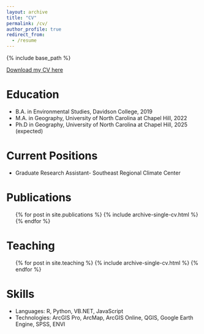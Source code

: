 ```yaml
---
layout: archive
title: "CV"
permalink: /cv/
author_profile: true
redirect_from:
  - /resume
---
```


{% include base_path %}

[Download my CV here](http://jucardwell.github.io/files/Cardwell_CV_042024.pdf)

Education
======
* B.A. in Environmental Studies, Davidson College, 2019
* M.A. in Geography, University of North Carolina at Chapel Hill, 2022
* Ph.D in Geography, University of North Carolina at Chapel Hill, 2025 (expected)

Current Positions
======
* Graduate Research Assistant- Southeast Regional Climate Center

Publications
======
  <ul>{% for post in site.publications %}
    {% include archive-single-cv.html %}
  {% endfor %}</ul>
  
Teaching
======
  <ul>{% for post in site.teaching %}
    {% include archive-single-cv.html %}
  {% endfor %}</ul>
  
Skills
======
* Languages: R, Python, VB.NET, JavaScript
* Technologies: ArcGIS Pro, ArcMap, ArcGIS Online, QGIS, Google Earth Engine, SPSS, ENVI



